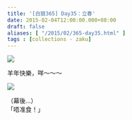 ```yaml
---
title: '[白狼365] Day35：立春'
date: 2015-02-04T12:00:00.000+08:00
draft: false
aliases: [ "/2015/02/365-day35.html" ]
tags : [collections - zaku]
---
```


![](/images/zaku035.jpg)

羊年快樂，咩～～～  

![](/images/zaku035a.jpg)

（幕後...）  
「唔准食！」
